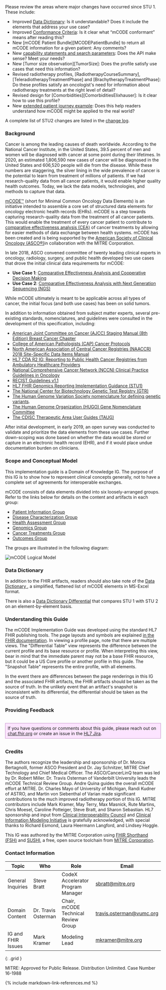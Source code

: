 <div markdown="1" class="note-to-balloters">
Please review the areas where major changes have occurred since STU 1. These include:

* Improved [Data Dictionary](dictionary.html): Is it understandable? Does it include the elements that address your use case?
* Improved [Conformance Criteria](conformance-general.html): Is it clear what “mCODE conformant” means after reading this?
* New [mCODE Patient Bundle][MCODEPatientBundle] to return all mCODE information for a given patient: Any comments?
* New [capability statements and search parameters](conformance-patients.html): Does the API make sense? Meet your needs?
* New [Tumor size observation][TumorSize]: Does the profile satisfy use cases that need this information?
* Revised radiotherapy profiles, [RadiotherapyCourseSummary], [TeleradiotherapyTreatmentPhase] and [BrachytherapyTreatmentPhase]: Do these profiles satisfy an oncologist's need for information about radiotherapy treatments at the right level of detail?
* Revised design for [Comorbidities][ComorbiditiesElixhauser]: Is it clear how to use this profile?
* New [extended patient journey example](examples.html): Does this help readers understand how mCODE might be applied to the real world?

A complete list of STU2 changes are listed in the [change log](change_log.html).
</div>

### Background

Cancer is among the leading causes of death worldwide. According to the National Cancer Institute, in the United States, 39.5 percent of men and women will be diagnosed with cancer at some point during their lifetimes. In 2020, an estimated 1,806,590 new cases of cancer will be diagnosed in the United States and 606,520 people will die from the disease. While these numbers are staggering, the silver lining in the wide prevalence of cancer is the potential to learn from treatment of millions of patients. If we had research-quality data from all cancer patients, it would enable higher quality health outcomes. Today, we lack the data models, technologies, and methods to capture that data.

[mCODE™](https://mcodeinitiative.org/) (short for Minimal Common Oncology Data Elements) is an initiative intended to assemble a core set of structured data elements for oncology electronic health records (EHRs). mCODE is a step towards capturing research-quality data from the treatment of all cancer patients. This would enable the treatment of every cancer patient to contribute to [comparative effectiveness analysis (CEA)](https://en.wikipedia.org/wiki/Comparative_effectiveness_research) of cancer treatments by allowing for easier methods of data exchange between health systems. mCODE has been created and is being supported by the [American Society of Clinical Oncology (ASCO®)](https://www.asco.org/)in collaboration with the MITRE Corporation.

In late 2018, ASCO convened committee of twenty leading clinical experts in oncology, radiology, surgery, and public health developed two use cases that drove the initial clinical data requirements for mCODE:

* **Use Case 1**: [Comparative Effectiveness Analysis and Cooperative Decision Making](mCODE-UseCase-RCC.docx)
* **Use Case 2**: [Comparative Effectiveness Analysis with Next Generation Sequencing (NGS)](mCODE-UseCase-NGS.docx)

While mCODE ultimately is meant to be applicable across all types of cancer, the initial focus (and both use cases) has been on solid tumors.

In addition to information obtained from subject matter experts, several pre-existing standards, nomenclatures, and guidelines were consulted in the development of this specification, including:

* [American Joint Committee on Cancer (AJCC) Staging Manual (8th Edition) Breast Cancer Chapter](https://cancerstaging.org/references-tools/deskreferences/Pages/Breast-Cancer-Staging.aspx)
* [College of American Pathologists (CAP) Cancer Protocols](https://www.cap.org/protocols-and-guidelines)
* [North American Association of Central Cancer Registries (NAACCR) 2018 Site-Specific Data Items Manual](https://www.naaccr.org/SSDI/SSDI-Manual.pdf?v=1531675132)
* [HL7 CDA R2 IG: Reporting to Public Health Cancer Registries from Ambulatory Healthcare Providers](http://www.hl7.org/implement/standards/product_brief.cfm?product_id=383)
* [National Comprehensive Cancer Network (NCCN) Clinical Practice Guidelines in Oncology](https://www.nccn.org/professionals/physician_gls/default.aspx#site)
* [RECIST Guidelines v1.1](https://project.eortc.org/recist/wp-content/uploads/sites/4/2015/03/RECISTGuidelines.pdf)
* [HL7 FHIR Genomics Reporting Implementation Guidance (STU1)](http://hl7.org/fhir/uv/genomics-reporting/index.html)
* [The National Center for Biotechnology Genetic Test Registry (GTR)](https://www.ncbi.nlm.nih.gov/gtr)
* [The Human Genome Variation Society nomenclature for defining genetic variants](https://varnomen.hgvs.org/).
* [The Human Genome Organization (HUGO) Gene Nomenclature Committee](https://www.genenames.org/)
* [The CDISC Therapeutic Area User Guides (TAUG)](https://www.cdisc.org/standards/therapeutic-areas/disease-area)

After initial development, in early 2019, an open survey was conducted to validate and prioritize the data elements from these use cases. Further down-scoping was done based on whether the data would be stored or capture in an electronic health record (EHR), and if it would place undue documentation burden on clinicians.

### Scope and Conceptual Model

This implementation guide is a Domain of Knowledge IG. The purpose of this IG is to show how to represent clinical concepts generally, not to have a complete set of agreements for interoperable exchanges.

mCODE consists of data elements divided into six loosely-arranged groups. Refer to the links below for details on the content and artifacts in each group:

* [Patient Information Group](group-patient.html)
* [Disease Characterization Group](group-disease.html)
* [Health Assessment Group](group-assessment.html)
* [Genomics Group](group-genomics.html)
* [Cancer Treatments Group](group-treatment.html)
* [Outcomes Group](group-outcome.html)

The groups are illustrated in the following diagram:

![mCODE Logical Model](mCodeDiagram.svg)

### Data Dictionary

In addition to the FHIR artifacts, readers should also take note of the [Data Dictionary ](dictionary.html), a simplified, flattened list of mCODE elements in MS-Excel format.

There is also a [Data Dictionary Differential](dictionary.html#data-dictionary-differential) that compares STU 1 with STU 2 on an element-by-element basis.

### Understanding this Guide

The mCODE Implementation Guide was developed using the standard HL7 FHIR publishing tools. The page layouts and symbols are explained [in the FHIR documentation](https://www.hl7.org/fhir/formats.html). In viewing a profile page, note that there are multiple views. The "Differential Table" view represents the difference between the current profile and its base resource or profile. When interpreting this view, bear in mind that the immediate parent may not be a base FHIR resource, but it could be a US Core profile or another profile in this guide. The "Snapshot Table" represents the entire profile, with all elements.

In the event there are differences between the page renderings in this IG and the associated FHIR artifacts, the FHIR artifacts should be taken as the source of truth. In the unlikely event that an artifact's snapshot is inconsistent with its differential, the differential should be taken as the source of truth.

### Providing Feedback

<p style="background-color: #fce4ff; margin-top: 2rem; margin-bottom: 2rem; padding: 0.5em; border: 1px solid #be86c5;">If you have questions or comments about this guide, please reach out on <a href="https://chat.fhir.org/#narrow/stream/179234-Cancer-Interoperability/topic/mCODE">chat.fhir.org</a> or create an issue in the <a href="https://jira.hl7.org/issues/?filter=13361">HL7 Jira</a>.</p>

### Credits

The authors recognize the leadership and sponsorship of Dr. Monica Bertagnolli, former ASCO President and Dr. Jay Schnitzer, MITRE Chief Technology and Chief Medical Officer. The ASCO/CancerLinQ team was led by Dr. Robert Miller. Dr. Travis Osterman of Vanderbilt University leads the mCODE Technical Review Group. Andre Quina guides the overall mCODE effort at MITRE. Dr. Charles Mayo of University of Michigan, Randi Kudner of ASTRO, and Martin von Siebenthal of Varian made significant contributions to the much improved radiotherapy portion of this IG. MITRE contributors include Mark Kramer, May Terry, Max Masnick, Rute Martins, Chris Moesel, Caroline Potteiger, Steve Bratt, and Sharon Sebastian. HL7 sponsorship and input from [Clinical Interoperability Council](http://www.hl7.org/Special/committees/cic/index.cfm) and [Clinical Information Modeling Initiative](https://www.hl7.org/Special/Committees/cimi/index.cfm) is gratefully acknowledged, with special thanks to Richard Esmond, Laura Heermann Langford, and Lindsey Hoggle.

This IG was authored by the MITRE Corporation using [FHIR Shorthand (FSH)](http://hl7.org/fhir/uv/shorthand/) and [SUSHI](https://fshschool.org), a free, open source toolchain from [MITRE Corporation](https://www.mitre.org/).

### Contact Information

| Topic| Who | Role | Email |
|----|---|---|------|
| General Inquiries  | Steve Bratt | CodeX Accelerator Program Manager | sbratt@mitre.org |
| Domain Content | Dr. Travis Osterman | Chair, mCODE Technical Review Group | travis.osterman@vumc.org |
| IG and FHIR Issues | Mark Kramer | Modeling Lead | mkramer@mitre.org |
{: .grid }

MITRE: Approved for Public Release. Distribution Unlimited. Case Number 16-1988

{% include markdown-link-references.md %}
